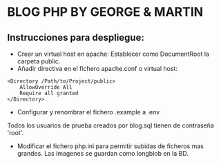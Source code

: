 # BLOG PHP BY GEORGE & MARTIN
## Instrucciones para despliegue:
- Crear un virtual host en apache: Establecer como DocumentRoot la carpeta public.
- Añadir directiva en el fichero apache.conf o virtual host: 
```
<Directory /Path/to/Project/public>
    AllowOverride All
    Require all granted
</Directory>
```
- Configurar y renombrar el fichero .example a .env

Todos los usuarios de prueba creados por blog.sql tienen de contraseña 'root'.

- Modificar el fichero php.ini para permitir subidas de ficheros mas grandes. Las imagenes se guardan como longblob en la BD.